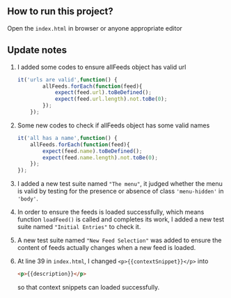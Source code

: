 ## How to run this project?

Open the `index.html` in browser or anyone appropriate editor


## Update notes

1. I added some codes to ensure allFeeds object has valid url

	```javascript
	it('urls are valid',function() {
            allFeeds.forEach(function(feed){
                expect(feed.url).toBeDefined();
                expect(feed.url.length).not.toBe(0);
            });
        });
    ```
2. Some new codes to check if allFeeds object has some valid names

	```javascript
	it('all has a name',function() {
        allFeeds.forEach(function(feed){
            expect(feed.name).toBeDefined();
            expect(feed.name.length).not.toBe(0);
        });
    });
    ```

3. I added a new test suite named `"The menu"`, it judged whether the menu is valid by testing for the presence or absence of class `'menu-hidden'` in `'body'`.

4. In order to ensure the feeds is loaded successfully, which means function `loadFeed()` is called and completes its work, I added a new test suite named `"Initial Entries"` to check it.

5. A new test suite named `"New Feed Selection"` was added to ensure the content of feeds actually changes when a new feed is loaded.

6. At line 39 in `index.html`, I changed `<p>{{contextSnippet}}</p>` into

	```html
	<p>{{description}}</p>
    ```
    so that context snippets can loaded successfully.